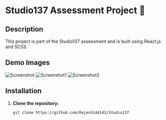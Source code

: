 # Studio137 Assessment Project 🚀

## Description

This project is part of the Studio137 assessment and is built using React.js and SCSS.

## Demo Images


![Screenshot](assets/Screenshot(90).png)
![Screenshot1](assets/Screenshot(91).png)
![Screenshot2](assets/Screenshot(92).png)




## Installation

1. **Clone the repository:**

   ```bash
   git clone https://github.com/Rajesh144142/Studio137
